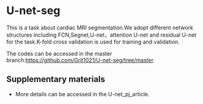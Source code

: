 # U-net-seg
This is a task about cardiac MRI segmentation.We adopt different network structures including FCN,Segnet,U-net，attention U-net and residual U-net for the task.K-fold cross validation is used for training and validation.

The codes can be accessed in the master branch:https://github.com/Grit1021/U-net-seg/tree/master.

## Supplementary materials
- More details can be accessed in the U-net_pj_article.




